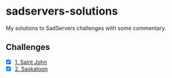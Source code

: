 # sadservers-solutions
My solutions to SadServers challenges with some commentary.


## Challenges
- [x] [1. Saint John](solutions/1_Saint_John.md)
- [x] [2. Saskatoon](solutions/2_Saskatoon.md)
